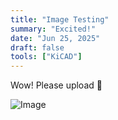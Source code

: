 ```yaml
---
title: "Image Testing"
summary: "Excited!"
date: "Jun 25, 2025"
draft: false
tools: ["KiCAD"]
---
```


Wow! Please upload 🙏

![Image](/assets/blog/uploaded_image_24842517.jpg)